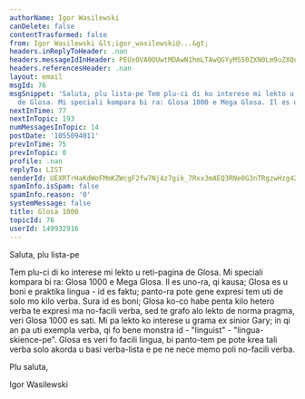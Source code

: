 ```yaml
---
authorName: Igor Wasilewski
canDelete: false
contentTrasformed: false
from: Igor Wasilewski &lt;igor_wasilewski@...&gt;
headers.inReplyToHeader: .nan
headers.messageIdInHeader: PEUxOVA0OUwtMDAwN1hmLTAwQGYyMS50ZXN0Lm9uZXQucGw+
headers.referencesHeader: .nan
layout: email
msgId: 76
msgSnippet: 'Saluta, plu lista-pe Tem plu-ci di ko interese mi lekto u reti-pagina
  de Glosa. Mi speciali kompara bi ra: Glosa 1000 e Mega Glosa. Il es uno-ra, qi kausa;'
nextInTime: 77
nextInTopic: 193
numMessagesInTopic: 14
postDate: '1055094011'
prevInTime: 75
prevInTopic: 0
profile: .nan
replyTo: LIST
senderId: UEXRTrHaKdWoFMmKZWcgF2fw7Nj4z7gik_7Rxx3mAEQ3RNe0G3nTRgzwHzg42IK7sNtE0-1K5sZ6vVQ6zhyXiVMmKG8BMlXyvi46L6Ey
spamInfo.isSpam: false
spamInfo.reason: '0'
systemMessage: false
title: Glosa 1000
topicId: 76
userId: 149932916
---
```


Saluta, plu lista-pe

Tem plu-ci di ko interese mi lekto u reti-pagina de Glosa.
Mi speciali kompara bi ra: Glosa 1000 e Mega Glosa. Il es uno-ra, qi kausa; Glosa es u boni e praktika lingua - id es faktu; panto-ra pote gene expresi tem uti de solo mo kilo verba. Sura id es boni; Glosa ko-co habe penta kilo hetero verba te expresi ma no-facili verba, sed te grafo alo lekto de norma pragma, veri Glosa 1000 es sati. Mi pa lekto ko interese u grama ex sinior Gary; in qi an pa uti exempla verba, qi fo bene monstra id - "linguist" - "lingua-skience-pe". Glosa es veri fo facili lingua, bi panto-tem pe pote krea tali verba solo akorda u basi verba-lista e pe ne nece memo poli no-facili verba.  

Plu saluta,

Igor Wasilewski

